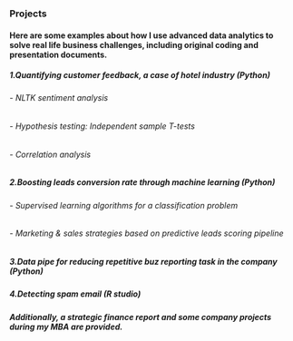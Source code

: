 ### Projects

#### Here are some examples about how I use advanced data analytics to solve real life business challenges, including original coding and presentation documents.

##### 1.Quantifying customer feedback, a case of hotel industry (Python)
###### - NLTK sentiment analysis
###### - Hypothesis testing: Independent sample T-tests
###### - Correlation analysis

##### 2.Boosting leads conversion rate through machine learning (Python)
###### - Supervised learning algorithms for a classification problem
###### - Marketing & sales strategies based on predictive leads scoring pipeline

##### 3.Data pipe for reducing repetitive buz reporting task in the company (Python)

##### 4.Detecting spam email (R studio)

##### Additionally, a strategic finance report and some company projects during my MBA are provided.
